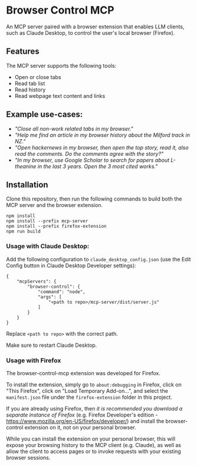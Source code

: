 # Browser Control MCP

An MCP server paired with a browser extension that enables LLM clients, such as Claude Desktop, to control the user's local browser (Firefox).

## Features

The MCP server supports the following tools:
- Open or close tabs
- Read tab list
- Read history
- Read webpage text content and links

## Example use-cases:

- *"Close all non-work related tabs in my browser."*
- *"Help me find an article in my browser history about the Milford track in NZ."*
- *"Open hackernews in my browser, then open the top story, read it, also read the comments. Do the comments agree with the story?"*
- *"In my browser, use Google Scholar to search for papers about L-theanine in the last 3 years. Open the 3 most cited works."*

## Installation

Clone this repository, then run the following commands to build both the MCP server and the browser extension.
```
npm install
npm install --prefix mcp-server
npm install --prefix firefox-extension
npm run build
```

### Usage with Claude Desktop:

Add the following configuration to `claude_desktop_config.json` (use the Edit Config button in Claude Desktop Developer settings):
```
{
    "mcpServers": {
        "browser-control": {
            "command": "node",
            "args": [
                "<path to repo>/mcp-server/dist/server.js"
            ]
        }
    }
}
```
Replace `<path to repo>` with the correct path.

Make sure to restart Claude Desktop. 


### Usage with Firefox

The browser-control-mcp extension was developed for Firefox.

To install the extension, simply go to `about:debugging` in Firefox, click on "This Firefox", click on "Load Temporary Add-on...", and select the `manifest.json` file under the `firefox-extension` folder in this project.

If you are already using Firefox, then *it is recommended you download a separate instance of Firefox* (e.g. Firefox Developer's edition - https://www.mozilla.org/en-US/firefox/developer/) and install the browser-control extension on it, not on your personal browser.

While you can install the extension on your personal browser, this will expose your browsing history to the MCP client (e.g. Claude), as well as allow the client to access pages or to invoke requests with your existing browser sessions. 

